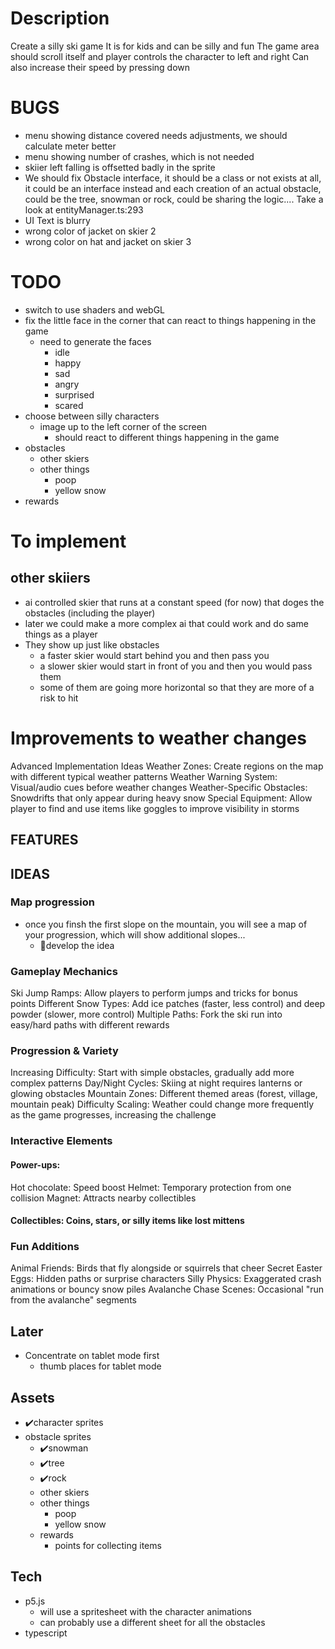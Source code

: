 # Description
Create a silly ski game
It is for kids and can be silly and fun
The game area should scroll itself and player controls the character to left and right
Can also increase their speed by pressing down

# BUGS
- menu showing distance covered needs adjustments, we should calculate meter better
- menu showing number of crashes, which is not needed
- skiier left falling is offsetted badly in the sprite
- We should fix Obstacle interface, it should be a class
  or not exists at all, it could be an interface instead and each creation of an actual obstacle, could be the tree, snowman or rock, could be sharing the logic....
  Take a look at entityManager.ts:293
- UI Text is blurry
- wrong color of jacket on skier 2
- wrong color on hat and jacket on skier 3

# TODO
- switch to use shaders and webGL
- fix the little face in the corner that can react to things happening in the game
  - need to generate the faces
    - idle
    - happy
    - sad
    - angry
    - surprised
    - scared
- choose between silly characters
  - image up to the left corner of the screen
    - should react to different things happening in the game
- obstacles
    - other skiers
    - other things 
      - poop
      - yellow snow
- rewards


# To implement
## other skiiers
- ai controlled skier that runs at a constant speed (for now) that doges the obstacles (including the player)
- later we could make a more complex ai that could work and do same things as a player
- They show up just like obstacles
  - a faster skier would start behind you and then pass you
  - a slower skier would start in front of you and then you would pass them
  - some of them are going more horizontal so that they are more of a risk to hit
  

# Improvements to weather changes
Advanced Implementation Ideas
Weather Zones: Create regions on the map with different typical weather patterns
Weather Warning System: Visual/audio cues before weather changes
Weather-Specific Obstacles: Snowdrifts that only appear during heavy snow
Special Equipment: Allow player to find and use items like goggles to improve visibility in storms

## FEATURES


## IDEAS
### Map progression
- once you finsh the first slope on the mountain, you will see a map of your progression, which will show additional slopes...
  - 🔧develop the idea
### Gameplay Mechanics
Ski Jump Ramps: Allow players to perform jumps and tricks for bonus points
Different Snow Types: Add ice patches (faster, less control) and deep powder (slower, more control)
Multiple Paths: Fork the ski run into easy/hard paths with different rewards
### Progression & Variety
Increasing Difficulty: Start with simple obstacles, gradually add more complex patterns
Day/Night Cycles: Skiing at night requires lanterns or glowing obstacles
Mountain Zones: Different themed areas (forest, village, mountain peak)
Difficulty Scaling: Weather could change more frequently as the game progresses, increasing the challenge
### Interactive Elements
#### Power-ups:
Hot chocolate: Speed boost
Helmet: Temporary protection from one collision
Magnet: Attracts nearby collectibles
#### Collectibles: Coins, stars, or silly items like lost mittens
### Fun Additions
Animal Friends: Birds that fly alongside or squirrels that cheer
Secret Easter Eggs: Hidden paths or surprise characters
Silly Physics: Exaggerated crash animations or bouncy snow piles
Avalanche Chase Scenes: Occasional "run from the avalanche" segments



## Later

- Concentrate on tablet mode first
  - thumb places for tablet mode



## Assets
- ✔️character sprites
- obstacle sprites
  - ✔️snowman
  - ✔️tree
  - ✔️rock
  - other skiers
  - other things 
    - poop
    - yellow snow
  - rewards
    - points for collecting items


## Tech
- p5.js
  - will use a spritesheet with the character animations
  - can probably use a different sheet for all the obstacles
- typescript